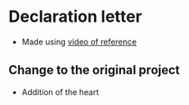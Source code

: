 # Declaration letter
- Made using [video of reference](https://youtu.be/MkiR6ycHTLM)
## Change to the original project
- Addition of the heart